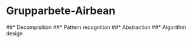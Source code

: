 # Grupparbete-Airbean
##* Decompisition 
##* Pattern recognition
##* Abstraction
##* Algorithm design
